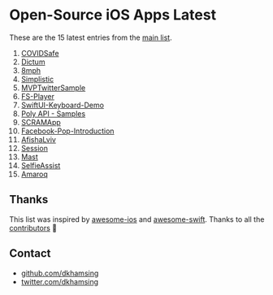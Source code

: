 # Open-Source iOS Apps Latest

These are the 15 latest entries from the [main list](https://github.com/dkhamsing/open-source-ios-apps).


1. [COVIDSafe](https://github.com/AU-COVIDSafe/mobile-ios)
2. [Dictum](https://github.com/matthewpalmer/Dictum)
3. [8mph](https://github.com/zadr/8mph)
4. [Simplistic](https://github.com/e7711bbear/Simplistic)
5. [MVPTwitterSample](https://github.com/ktanaka117/MVPTwitterSample)
6. [FS-Player](https://github.com/danylokos/FS-Player)
7. [SwiftUI-Keyboard-Demo](https://github.com/emcro/SwiftUI-Keyboard-Demo)
8. [Poly API - Samples](https://github.com/googlevr/poly-sample-ios)
9. [SCRAMApp](https://github.com/SoldoApp/SCRAMApp)
10. [Facebook-Pop-Introduction](https://github.com/thomasdegry/Facebook-Pop-Introduction)
11. [AfishaLviv](https://github.com/danylokos/AfishaLviv-iOS)
12. [Session](https://github.com/loki-project/session-ios)
13. [Mast](https://github.com/ShihabM/Mast)
14. [SelfieAssist](https://github.com/mxcl/SelfieAssist)
15. [Amaroq](https://github.com/ReticentJohn/Amaroq)

## Thanks

This list was inspired by [awesome-ios](https://github.com/vsouza/awesome-ios) and [awesome-swift](https://github.com/matteocrippa/awesome-swift). Thanks to all the [contributors](https://github.com/dkhamsing/open-source-ios-apps/graphs/contributors) 🎉 

## Contact

- [github.com/dkhamsing](https://github.com/dkhamsing)
- [twitter.com/dkhamsing](https://twitter.com/dkhamsing)
